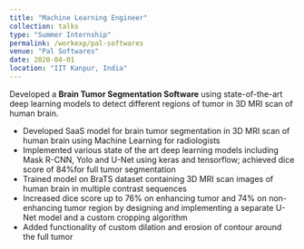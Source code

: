 ```yaml
---
title: "Machine Learning Engineer" 
collection: talks
type: "Summer Internship"
permalink: /workexp/pal-softwares
venue: "Pal Softwares"
date: 2020-04-01
location: "IIT Kanpur, India"
---
```


<!-- [Swachta Mitra](https://2020.techkriti.org/) playstore app link-->
Developed a **Brain Tumor Segmentation Software** using state-of-the-art deep learning models to detect different regions of tumor in 3D MRI scan of human brain.

* Developed SaaS model for brain tumor segmentation in 3D MRI scan of human brain using Machine Learning for radiologists 
* Implemented various state of the art deep learning models including Mask R-CNN, Yolo and U-Net using keras and tensorflow; achieved dice score of 84%for full tumor segmentation 
* Trained model on BraTS dataset containing 3D MRI scan images of human brain in multiple contrast sequences 
* Increased dice score up to 76% on enhancing tumor and 74% on non-enhancing tumor region by designing and implementing a separate U-Net model and a custom cropping algorithm 
* Added functionality of custom dilation and erosion of contour around the full tumor 